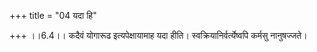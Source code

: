 +++
title = "04 यदा हि"

+++
।।6.4।। कदैवं योगारूढ इत्यपेक्षायामाह यदा हीति। स्वक्रियानिर्वर्त्येष्वपि
कर्मसु नानुषज्जते।
